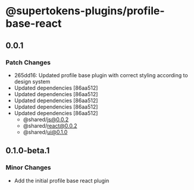 # @supertokens-plugins/profile-base-react

## 0.0.1

### Patch Changes

- 265dd16: Updated profile base plugin with correct styling according to design system
- Updated dependencies [86aa512]
- Updated dependencies [86aa512]
- Updated dependencies [86aa512]
- Updated dependencies [86aa512]
- Updated dependencies [86aa512]
  - @shared/js@0.0.2
  - @shared/react@0.0.2
  - @shared/ui@0.1.0

## 0.1.0-beta.1

### Minor Changes

- Add the initial profile base react plugin
